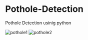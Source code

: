 # Pothole-Detection
Pothole Detection usinig python

![pothole1](https://user-images.githubusercontent.com/55014159/111116300-d70f8900-858b-11eb-93b2-2793c9a429dc.JPG)
![pothole2](https://user-images.githubusercontent.com/55014159/111116312-dc6cd380-858b-11eb-92fb-d4e1903f883a.JPG)

